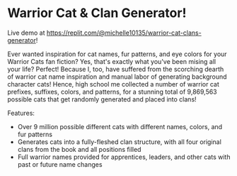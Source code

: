 # Warrior Cat & Clan Generator!

Live demo at https://replit.com/@michelle10135/warrior-cat-clans-generator!

Ever wanted inspiration for cat names, fur patterns, and eye colors for your Warrior Cats fan fiction? Yes, that's exactly what you've been mising all your life? Perfect! Because I, too, have suffered from the scorching dearth of warrior cat name inspiration and manual labor of generating background character cats! Hence, high school me collected a number of warrior cat prefixes, suffixes, colors, and patterns, for a stunning total of 9,869,563 possible cats that get randomly generated and placed into clans!

Features:
- Over 9 million possible different cats with different names, colors, and fur patterns
- Generates cats into a fully-fleshed clan structure, with all four original clans from the book and all positions filled
- Full warrior names provided for apprentices, leaders, and other cats with past or future name changes
